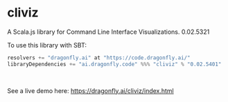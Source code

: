 # cliviz
A Scala.js library for Command Line Interface Visualizations.
0.02.5321

To use this library with SBT:

```scala
resolvers += "dragonfly.ai" at "https://code.dragonfly.ai/"
libraryDependencies += "ai.dragonfly.code" %%% "cliviz" % "0.02.5401"
```
<br />

See a live demo here: https://dragonfly.ai/cliviz/index.html